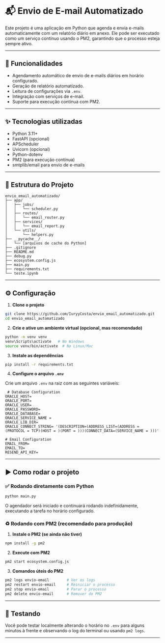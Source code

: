 # 📬 Envio de E-mail Automatizado

Este projeto é uma aplicação em Python que agenda e envia e-mails automaticamente com um relatório diário em anexo. Ele pode ser executado como um serviço contínuo usando o PM2, garantindo que o processo esteja sempre ativo.

---

## 🧹 Funcionalidades

- Agendamento automático de envio de e-mails diários em horário configurado.
- Geração de relatório automatizado.
- Leitura de configurações via `.env`.
- Integração com serviços de e-mail.
- Suporte para execução contínua com PM2.

---

## ✨ Tecnologias utilizadas

- Python 3.11+
- FastAPI (opcional)
- APScheduler
- Uvicorn (opcional)
- Python-dotenv
- PM2 (para execução contínua)
- smtplib/email para envio de e-mails

---

## 📁 Estrutura do Projeto

```
envio_email_automatizado/
├── app/
│   ├── jobs/
│   │   └── scheduler.py
│   ├── routes/
│   │   └── email_router.py
│   ├── services/
│   │   └── email_report.py
│   └── utils/
│       └── helpers.py
├── __pycache__/
│   └── [arquivos de cache do Python]
├── .gitignore
├── README.md
├── debug.py
├── ecosystem.config.js
├── main.py
├── requirements.txt
└── teste.ipynb
```

---

## ⚙️ Configuração

1. **Clone o projeto**

```bash
git clone https://github.com/IuryyCosta/envio_email_automatizado.git
cd envio_email_automatizado
```

2. **Crie e ative um ambiente virtual (opcional, mas recomendado)**

```bash
python -m venv venv
venv\Scripts\activate   # No Windows
source venv/bin/activate  # No Linux/Mac
```

3. **Instale as dependências**

```bash
pip install -r requirements.txt
```

4. **Configure o arquivo `.env`**

Crie um arquivo `.env` na raiz com as seguintes variáveis:

```env
 # Database Configuration
ORACLE_HOST= 
ORACLE_PORT=
ORACLE_USER=
ORACLE_PASSWORD=
ORACLE_DATABASE=
ORACLE_SERVICE_NAME = 
ORACLE_LIB_DIR=
ORACLE_CONNECT_STRING= '(DESCRIPTION=(ADDRESS_LIST=(ADDRESS = (PROTOCOL = TCP)(HOST = )(PORT = )))(CONNECT_DATA=(SERVICE_NAME = )))'

# Email Configuration
EMAIL_FROM= 
EMAIL_TO= 
RESEND_API_KEY= 
```

---

## ▶️ Como rodar o projeto

### ✅ Rodando diretamente com Python

```bash
python main.py
```

O agendador será iniciado e continuará rodando indefinidamente, executando a tarefa no horário configurado.

### ♻️ Rodando com PM2 (recomendado para produção)

1. **Instale o PM2 (se ainda não tiver)**

```bash
npm install -g pm2
```

2. **Execute com PM2**

```bash
pm2 start ecosystem.config.js
```

3. **Comandos úteis do PM2**

```bash
pm2 logs envio-email        # Ver os logs
pm2 restart envio-email     # Reiniciar o processo
pm2 stop envio-email        # Parar o processo
pm2 delete envio-email      # Remover do PM2
```

---

## 🥪 Testando

Você pode testar localmente alterando o horário no `.env` para alguns minutos à frente e observando o log do terminal ou usando `pm2 logs`.

---

